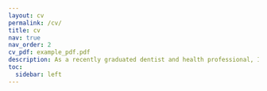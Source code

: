 ```yaml
---
layout: cv
permalink: /cv/
title: cv
nav: true
nav_order: 2
cv_pdf: example_pdf.pdf
description: As a recently graduated dentist and health professional, I aim to further my studies and experience in biomedical sciences and medical biotechnologies with an interdisciplinary focus. I aim to integrate my medical and dental expertise with advanced knowledge in biomedicine and biotechnology to contribute to cutting-edge research and innovation and improve patient care through a holistic understanding of oral health and diseases at their cellular and molecular levels.
toc:
  sidebar: left
---
```

